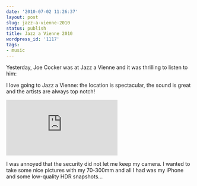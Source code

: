 ```yaml
---
date: '2010-07-02 11:26:37'
layout: post
slug: jazz-a-vienne-2010
status: publish
title: Jazz a Vienne 2010
wordpress_id: '1117'
tags:
- music
---
```


Yesterday, Joe Cocker was at Jazz a Vienne and it was thrilling to listen to him:



I love going to Jazz a Vienne: the location is spectacular, the sound is great and the artists are always top notch!

![](http://desmond.yfrog.com/Himg340/scaled.php?tn=0&server=340&filename=hzfv.jpg&xsize=640&ysize=640)

I was annoyed that the security did not let me keep my camera. I wanted to take some nice pictures with my 70-300mm and all I had was my iPhone and some low-quality HDR snapshots...
